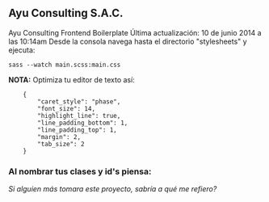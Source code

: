 ## Ayu Consulting S.A.C.

Ayu Consulting Frontend Boilerplate
Última actualización: 10 de junio 2014 a las 10:14am
Desde la consola navega hasta el directorio "stylesheets" y ejecuta: 

  	sass --watch main.scss:main.css

__NOTA:__ Optimiza tu editor de texto así: 

		{
			"caret_style": "phase",
			"font_size": 14,
			"highlight_line": true,
			"line_padding_bottom": 1,
			"line_padding_top": 1,
			"margin": 2,
			"tab_size": 2
		}

### Al nombrar tus clases y id's piensa:

_Si alguien más tomara este proyecto, sabría a qué me refiero?_

